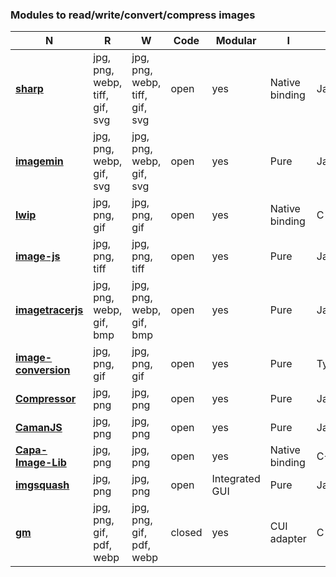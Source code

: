 ### Modules to read/write/convert/compress images
| **N** | **R** | **W** | **Code** | **Modular** | **I** | **PL** | **B.s** | **N.s** | **Deps** |
| --- | --- | --- | --- | --- | --- | -- | --- | --- | --- |
| [**sharp**](https://github.com/lovell/sharp) | jpg, png, webp, tiff, gif, svg | jpg, png, webp, tiff, gif, svg | open | yes | Native binding | JavaScript | - | + | 1425 |
| [**imagemin**](https://github.com/imagemin/imagemin) | jpg, png, webp, gif, svg | jpg, png, webp, gif, svg | open | yes | Pure | JavaScript | + | + | 682 |
| [**lwip**](https://github.com/EyalAr/lwip) | jpg, png, gif | jpg, png, gif | open | yes | Native binding | C | - | + | 79 |
| [**image-js**](https://github.com/image-js/image-js) | jpg, png, tiff | jpg, png, tiff | open | yes | Pure | JavaScript | + | + | 19 |
| [**imagetracerjs**](https://github.com/jankovicsandras/imagetracerjs) | jpg, png, webp, gif, bmp | jpg, png, webp, gif, bmp | open | yes | Pure | JavaScript | + | + | 5 |
| [**image-conversion**](https://github.com/WangYuLue/image-conversion) | jpg, png, gif | jpg, png, gif | open | yes | Pure | TypeScript | + | + | 2 |
| [**Compressor**](https://github.com/fengyuanchen/compressorjs) | jpg, png | jpg, png | open | yes | Pure | JavaScript | + | - | 21 |
| [**CamanJS**](https://github.com/meltingice/CamanJS/) | jpg, png | jpg, png | open | yes | Pure | JavaScript | + | + | 5 |
| [**Capa-Image-Lib**](https://gitlab.com/Capa_Album/capa_image_lib) | jpg, png | jpg, png | open | yes | Native binding | C++ | - | + | 0 |
| [**imgsquash**](https://github.com/eashish93/imgsquash) | jpg, png | jpg, png | open | Integrated GUI | Pure | JavaScript | + | + | - |
| [**gm**](https://github.com/aheckmann/gm) | jpg, png, gif, pdf, webp | jpg, png, gif, pdf, webp | closed | yes | CUI adapter | C | - | + | 1122 |
